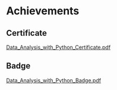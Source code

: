 

# Achievements
## Certificate
[Data_Analysis_with_Python_Certificate.pdf](https://prod-files-secure.s3.us-west-2.amazonaws.com/03e82b26-cccb-4906-bb56-adabcbdc0655/1aa3a050-2338-4a85-85d5-899bad17a31c/Data_Analysis_with_Python_Certificate.pdf?X-Amz-Algorithm=AWS4-HMAC-SHA256&X-Amz-Content-Sha256=UNSIGNED-PAYLOAD&X-Amz-Credential=ASIAZI2LB4664XPOMDZ7%2F20250207%2Fus-west-2%2Fs3%2Faws4_request&X-Amz-Date=20250207T221335Z&X-Amz-Expires=3600&X-Amz-Security-Token=IQoJb3JpZ2luX2VjEGYaCXVzLXdlc3QtMiJGMEQCIAsyomWmjM%2Fd4PeplPjO7cx%2F8AXMI6CJ8QZYS3XDfDm6AiAwjnDF3EcamhggMc8jxPLq2NqLZLNVPykeeZAadFiXUSr%2FAwh%2FEAAaDDYzNzQyMzE4MzgwNSIMuhhUaiLRY21P6UclKtwDJPHMchqCh7M5YIFex4Il6ZM%2FOzUGTYpXwQ94k0l0%2F31ziYCkn2q5a6C4Y2VoxW5yDrXpZzyc7GGSWDrhTGzWLhACMjp3VCb5CwING0T0evn4sl3tB9WEiaKxyy3tZ2%2FvhYxsORWVvYBvQNxQ6gljyTPZy8ZHwyytrypwnowh5NMTDeWlsisYD1w19rd5mE556hF9tiSHxvjWWmxRv3rUmZWaeOau92F%2BLRk3YihbY0uQ8E%2FN9XX2%2BLrsP%2BvQRlw%2Fld0vofvRQgXTUJ%2BP5maDp9LsGalFbmtKJMx1BjZ5KNqblRDNlEawO%2FA2sqze5yChVTyand2PJ5Oon9%2BgDoMn9HDMfIN7fPRsBaNHQY4uS0MlIVmtK5gLGIwAKMt%2BiormiWCVE9lXPzTopf8ZtAv5E%2B%2FTfyhvDq3dzLdG12yCbgrlXI8yvY59SeAeOLdTwL0EiUqlmJkR3%2F7if7K9RykbPcIGOos6tnrS1FiDxGtM7W5NOzPjB8g9oNWyOVlqo4kozifg3fT3dcG%2Bz6QphxW64Qfs3ZwFhMhaPmD1EaTiNR3bV9OYx6bVAAgHnT6T4P%2FbSePMi2y4tW2ZCP1JqtQB4xebOIHhjLPqGXXXGnKBP6kCFis3JU0BU3HR9d0wu%2F6ZvQY6pgEbEpy2K5Lz5VTbKVvwqaFRqBZL%2F2gfEsbtIVPORKPXeQtOdPahSwgKNLkIb2U5T7wf6kjNeOk4NAoBnsx7QXctWAezli3cKzuo7atY6SfeEQxzXakg1EghhH9POJrkoGZSd89GBDH6C7%2BeemIOZ2gN%2Bmq4nJk%2FEtG8fIfZ3Lq9T6hXGyeL%2FO3DL7WIr9iOkR3WQVyXAJ7LgziYAATIlqd91j2Dz7Uc&X-Amz-Signature=de36ec1a581255b378f5aab2d755134f562b7dda007c5245d32a21fb1c26c24f&X-Amz-SignedHeaders=host&x-id=GetObject)
## Badge
[Data_Analysis_with_Python_Badge.pdf](https://prod-files-secure.s3.us-west-2.amazonaws.com/03e82b26-cccb-4906-bb56-adabcbdc0655/4fa9bcf8-b584-40dd-8775-c0bfadf6a6f0/Data_Analysis_with_Python_Badge.pdf?X-Amz-Algorithm=AWS4-HMAC-SHA256&X-Amz-Content-Sha256=UNSIGNED-PAYLOAD&X-Amz-Credential=ASIAZI2LB4664XPOMDZ7%2F20250207%2Fus-west-2%2Fs3%2Faws4_request&X-Amz-Date=20250207T221335Z&X-Amz-Expires=3600&X-Amz-Security-Token=IQoJb3JpZ2luX2VjEGYaCXVzLXdlc3QtMiJGMEQCIAsyomWmjM%2Fd4PeplPjO7cx%2F8AXMI6CJ8QZYS3XDfDm6AiAwjnDF3EcamhggMc8jxPLq2NqLZLNVPykeeZAadFiXUSr%2FAwh%2FEAAaDDYzNzQyMzE4MzgwNSIMuhhUaiLRY21P6UclKtwDJPHMchqCh7M5YIFex4Il6ZM%2FOzUGTYpXwQ94k0l0%2F31ziYCkn2q5a6C4Y2VoxW5yDrXpZzyc7GGSWDrhTGzWLhACMjp3VCb5CwING0T0evn4sl3tB9WEiaKxyy3tZ2%2FvhYxsORWVvYBvQNxQ6gljyTPZy8ZHwyytrypwnowh5NMTDeWlsisYD1w19rd5mE556hF9tiSHxvjWWmxRv3rUmZWaeOau92F%2BLRk3YihbY0uQ8E%2FN9XX2%2BLrsP%2BvQRlw%2Fld0vofvRQgXTUJ%2BP5maDp9LsGalFbmtKJMx1BjZ5KNqblRDNlEawO%2FA2sqze5yChVTyand2PJ5Oon9%2BgDoMn9HDMfIN7fPRsBaNHQY4uS0MlIVmtK5gLGIwAKMt%2BiormiWCVE9lXPzTopf8ZtAv5E%2B%2FTfyhvDq3dzLdG12yCbgrlXI8yvY59SeAeOLdTwL0EiUqlmJkR3%2F7if7K9RykbPcIGOos6tnrS1FiDxGtM7W5NOzPjB8g9oNWyOVlqo4kozifg3fT3dcG%2Bz6QphxW64Qfs3ZwFhMhaPmD1EaTiNR3bV9OYx6bVAAgHnT6T4P%2FbSePMi2y4tW2ZCP1JqtQB4xebOIHhjLPqGXXXGnKBP6kCFis3JU0BU3HR9d0wu%2F6ZvQY6pgEbEpy2K5Lz5VTbKVvwqaFRqBZL%2F2gfEsbtIVPORKPXeQtOdPahSwgKNLkIb2U5T7wf6kjNeOk4NAoBnsx7QXctWAezli3cKzuo7atY6SfeEQxzXakg1EghhH9POJrkoGZSd89GBDH6C7%2BeemIOZ2gN%2Bmq4nJk%2FEtG8fIfZ3Lq9T6hXGyeL%2FO3DL7WIr9iOkR3WQVyXAJ7LgziYAATIlqd91j2Dz7Uc&X-Amz-Signature=12f7910a25a0234aa6c034a1a826a34b73b81a2443ff041c50b460c5e47b01a8&X-Amz-SignedHeaders=host&x-id=GetObject)
